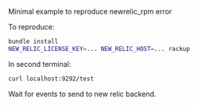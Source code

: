 Minimal example to reproduce newrelic_rpm error

To reproduce:

```bash
bundle install
NEW_RELIC_LICENSE_KEY=... NEW_RELIC_HOST=... rackup
```

In second terminal:
```bash
curl localhost:9292/test
```

Wait for events to send to new relic backend.
